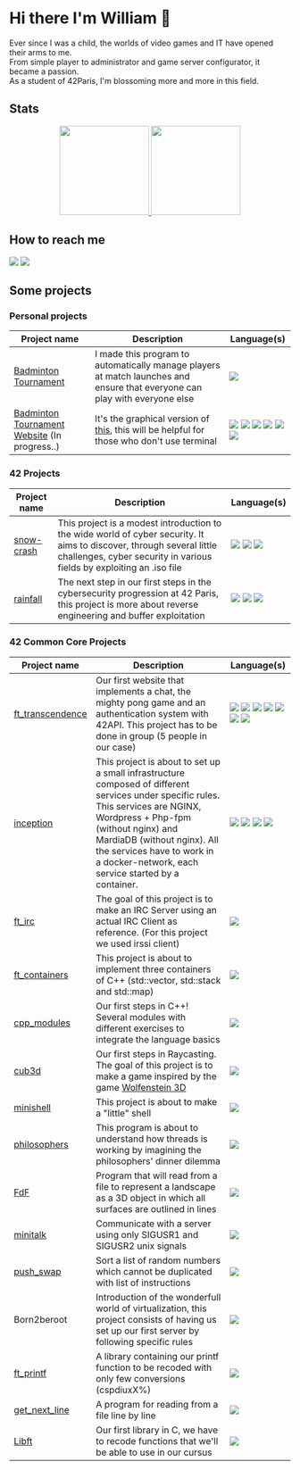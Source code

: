# Hi there I'm William 👋

Ever since I was a child, the worlds of video games and IT have opened their arms to me.  
From simple player to administrator and game server configurator, it became a passion.  
As a student of 42Paris, I'm blossoming more and more in this field.  

## Stats

<div align="center">
  <a href="https://github.com/anuraghazra/github-readme-stats">
    <img height="160" src="https://github-readme-stats.vercel.app/api/top-langs/?username=william-dbt&layout=compact&theme=radical&hide_border=true" />
  </a>
  <a href="https://github.com/anuraghazra/github-readme-stats">
    <img height="160" src="https://github-readme-stats.vercel.app/api?username=william-dbt&show_icons=true&theme=radical&hide_border=true&count_private=false&include_all_commits=true&hide=issues,contribs" />
  </a>
</div>

## How to reach me

[<img src="https://img.shields.io/badge/LinkedIn-0077B5?style=for-the-badge&logo=linkedin&logoColor=white" />](https://www.linkedin.com/in/williamdebotte/)
[<img src="https://img.shields.io/badge/Gmail-D14836?style=for-the-badge&logo=gmail&logoColor=white" />](mailto:william.debotte.pro@gmail.com)

## Some projects

### Personal projects
| Project name | Description | Language(s) |
| --- | --- | --- |
| [Badminton Tournament](https://github.com/William-Dbt/usjm_badtournament) | I made this program to automatically manage players at match launches and ensure that everyone can play with everyone else | <img src="https://img.shields.io/badge/C%2B%2B-00599C?style=for-the-badge&logo=c%2B%2B&logoColor=white" /> |
| [Badminton Tournament Website](https://github.com/William-Dbt/usjm_www-tournament) (In progress..) | It's the graphical version of [this](https://github.com/William-Dbt/usjm_badtournament), this will be helpful for those who don't use terminal | <img src="https://img.shields.io/badge/Docker-2CA5E0?style=for-the-badge&logo=docker&logoColor=white" /> <img src="https://img.shields.io/badge/React-20232A?style=for-the-badge&logo=react&logoColor=61DAFB" /> <img src="https://img.shields.io/badge/nestjs-E0234E?style=for-the-badge&logo=nestjs&logoColor=white" /> <img src="https://img.shields.io/badge/npm-CB3837?style=for-the-badge&logo=npm&logoColor=white" /> <img src="https://img.shields.io/badge/TypeScript-007ACC?style=for-the-badge&logo=typescript&logoColor=white" /> <img src="ttps://img.shields.io/badge/Prisma-3982CE?style=for-the-badge&logo=Prisma&logoColor=white" /> |

### 42 Projects
| Project name | Description | Language(s) |
| --- | --- | --- |
| [snow-crash](https://github.com/William-Dbt/snow-crash) | This project is a modest introduction to the wide world of cyber security. It aims to discover, through several little challenges, cyber security in various fields by exploiting an .iso file | <img src="https://img.shields.io/badge/VirtualBox-21416b?style=for-the-badge&logo=VirtualBox&logoColor=white" /> <img src="https://img.shields.io/badge/C-00599C?style=for-the-badge&logo=c&logoColor=white" /> <img src="https://img.shields.io/badge/Shell_Script-121011?style=for-the-badge&logo=gnu-bash&logoColor=white" /> |
| [rainfall](https://github.com/William-Dbt/rainfall) | The next step in our first steps in the cybersecurity progression at 42 Paris, this project is more about reverse engineering and buffer exploitation | <img src="https://img.shields.io/badge/VirtualBox-21416b?style=for-the-badge&logo=VirtualBox&logoColor=white" /> <img src="https://img.shields.io/badge/C-00599C?style=for-the-badge&logo=c&logoColor=white" /> <img src="https://img.shields.io/badge/C%2B%2B-00599C?style=for-the-badge&logo=c%2B%2B&logoColor=white" /> |

### 42 Common Core Projects
| Project name | Description | Language(s) |
| --- | --- | --- |
| [ft_transcendence](https://github.com/William-Dbt/ft_transcendence) | Our first website that implements a chat, the mighty pong game and an authentication system with 42API. This project has to be done in group (5 people in our case) | <img src="https://img.shields.io/badge/Docker-2CA5E0?style=for-the-badge&logo=docker&logoColor=white" /> <img src="https://img.shields.io/badge/Svelte-4A4A55?style=for-the-badge&logo=svelte&logoColor=FF3E00" /> <img src="https://img.shields.io/badge/nestjs-E0234E?style=for-the-badge&logo=nestjs&logoColor=white" /> <img src="https://img.shields.io/badge/npm-CB3837?style=for-the-badge&logo=npm&logoColor=white" /> <img src="https://img.shields.io/badge/TypeScript-007ACC?style=for-the-badge&logo=typescript&logoColor=white" /> <img src="ttps://img.shields.io/badge/Prisma-3982CE?style=for-the-badge&logo=Prisma&logoColor=white" /> <img src="https://img.shields.io/badge/Socket.io-010101?&style=for-the-badge&logo=Socket.io&logoColor=white" /> |
| [inception](https://github.com/William-Dbt/inception) | This project is about to set up a small infrastructure composed of different services under specific rules. This services are NGINX, Wordpress + Php-fpm (without nginx) and MardiaDB (without nginx). All the services have to work in a docker-network, each service started by a container. | <img src="https://img.shields.io/badge/Docker-2CA5E0?style=for-the-badge&logo=docker&logoColor=white" /> <img src="https://img.shields.io/badge/Nginx-009639?style=for-the-badge&logo=nginx&logoColor=white" /> <img src="https://img.shields.io/badge/Wordpress-21759B?style=for-the-badge&logo=wordpress&logoColor=white" /> <img src="https://img.shields.io/badge/Shell_Script-121011?style=for-the-badge&logo=gnu-bash&logoColor=white" />
| [ft_irc](https://github.com/William-Dbt/ft_irc) | The goal of this project is to make an IRC Server using an actual IRC Client as reference. (For this project we used irssi client) | <img src="https://img.shields.io/badge/C%2B%2B-00599C?style=for-the-badge&logo=c%2B%2B&logoColor=white" /> |
| [ft_containers](https://github.com/William-Dbt/ft_containers) | This project is about to implement three containers of C++ (std::vector, std::stack and std::map) | <img src="https://img.shields.io/badge/C%2B%2B-00599C?style=for-the-badge&logo=c%2B%2B&logoColor=white" /> |
| [cpp_modules](https://github.com/William-Dbt/cpp_modules) | Our first steps in C++! Several modules with different exercises to integrate the language basics | <img src="https://img.shields.io/badge/C%2B%2B-00599C?style=for-the-badge&logo=c%2B%2B&logoColor=white" /> |
| [cub3d](https://github.com/William-Dbt/cub3d) | Our first steps in Raycasting. The goal of this project is to make a game inspired by the game [Wolfenstein 3D](http://users.atw.hu/wolf3d/) | <img src="https://img.shields.io/badge/C-00599C?style=for-the-badge&logo=c&logoColor=white" /> |
| [minishell](https://github.com/William-Dbt/minishell) | This project is about to make a "little" shell | <img src="https://img.shields.io/badge/C-00599C?style=for-the-badge&logo=c&logoColor=white" /> |
| [philosophers](https://github.com/William-Dbt/philosophers) | This program is about to understand how threads is working by imagining the philosophers' dinner dilemma | <img src="https://img.shields.io/badge/C-00599C?style=for-the-badge&logo=c&logoColor=white" /> |
| [FdF](https://github.com/William-Dbt/FdF) | Program that will read from a file to represent a landscape as a 3D object in which all surfaces are outlined in lines | <img src="https://img.shields.io/badge/C-00599C?style=for-the-badge&logo=c&logoColor=white" /> |
| [minitalk](https://github.com/William-Dbt/minitalk) | Communicate with a server using only SIGUSR1 and SIGUSR2 unix signals | <img src="https://img.shields.io/badge/C-00599C?style=for-the-badge&logo=c&logoColor=white" /> |
| [push_swap](https://github.com/William-Dbt/push_swap) | Sort a list of random numbers which cannot be duplicated with list of instructions | <img src="https://img.shields.io/badge/C-00599C?style=for-the-badge&logo=c&logoColor=white" /> |
| Born2beroot | Introduction of the wonderfull world of virtualization, this project consists of having us set up our first server by following specific rules | <img src="https://img.shields.io/badge/VirtualBox-21416b?style=for-the-badge&logo=VirtualBox&logoColor=white" /> |
| [ft_printf](https://github.com/William-Dbt/ft_printf) | A library containing our printf function to be recoded with only few conversions (cspdiuxX%) | <img src="https://img.shields.io/badge/C-00599C?style=for-the-badge&logo=c&logoColor=white" /> |
| [get_next_line](https://github.com/William-Dbt/get_next_line) | A program for reading from a file line by line | <img src="https://img.shields.io/badge/C-00599C?style=for-the-badge&logo=c&logoColor=white" /> |
| [Libft](https://github.com/William-Dbt/libft) | Our first library in C, we have to recode functions that we'll be able to use in our cursus | <img src="https://img.shields.io/badge/C-00599C?style=for-the-badge&logo=c&logoColor=white" /> |

